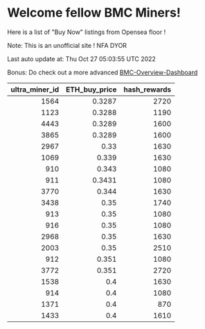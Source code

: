 # Welcome fellow BMC Miners!
Here is a list of "Buy Now" listings from Opensea floor !

Note: This is an unofficial site ! NFA DYOR

Last auto update at: Thu Oct 27 05:03:55 UTC 2022

Bonus: Do check out a more advanced [BMC-Overview-Dashboard](https://dune.com/defifunk/BMC-Overview-Dashboard)


|   ultra_miner_id |   ETH_buy_price |   hash_rewards |
|-----------------:|----------------:|---------------:|
|             1564 |          0.3287 |           2720 |
|             1123 |          0.3288 |           1190 |
|             4443 |          0.3289 |           1600 |
|             3865 |          0.3289 |           1600 |
|             2967 |          0.33   |           1630 |
|             1069 |          0.339  |           1630 |
|              910 |          0.343  |           1080 |
|              911 |          0.3431 |           1080 |
|             3770 |          0.344  |           1630 |
|             3438 |          0.35   |           1740 |
|              913 |          0.35   |           1080 |
|              916 |          0.35   |           1080 |
|             2968 |          0.35   |           1630 |
|             2003 |          0.35   |           2510 |
|              912 |          0.351  |           1080 |
|             3772 |          0.351  |           2720 |
|             1538 |          0.4    |           1630 |
|              914 |          0.4    |           1080 |
|             1371 |          0.4    |            870 |
|             1433 |          0.4    |           1610 |